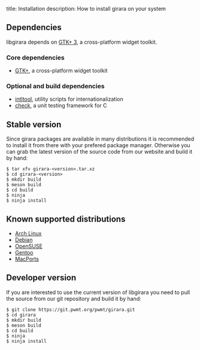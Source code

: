 title: Installation
description: How to install girara on your system

## Dependencies
libgirara depends on [GTK+ 3](http://www.gtk.org/), a cross-platform widget
toolkit.

### Core dependencies
* [GTK+](http://www.gtk.org/), a cross-platform widget toolkit

### Optional and build dependencies
* [intltool](https://launchpad.net/intltool), utility scripts for internationalization
* [check](http://check.sourceforge.net/), a unit testing framework for C

## Stable version
Since girara packages are available in many distributions it is recommended to
install it from there with your prefered package manager. Otherwise you can grab
the latest version of the source code from our website and build it by hand:

    $ tar xfv girara-<version>.tar.xz
    $ cd girara-<version>
    $ mkdir build
    $ meson build
    $ cd build
    $ ninja
    $ ninja install

## Known supported distributions

* [Arch Linux](http://www.archlinux.org/packages/community/x86_64/girara)
* [Debian](http://packages.debian.org/en/source/experimental/girara)
* [OpenSUSE](http://software.opensuse.org/package/girara)
* [Gentoo](http://packages.gentoo.org/package/dev-libs/girara)
* [MacPorts](https://www.macports.org/ports.php?by=name&substr=girara)

## Developer version
If you are interested to use the current version of libgirara you need to pull
the source from our git repository and build it by hand:

    $ git clone https://git.pwmt.org/pwmt/girara.git
    $ cd girara
    $ mkdir build
    $ meson build
    $ cd build
    $ ninja
    $ ninja install
